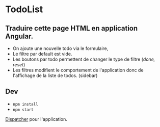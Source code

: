# TodoList

## Traduire cette page HTML en application Angular.
- On ajoute une nouvelle todo via le formulaire,
- Le filtre par default est vide.
- Les boutons par todo permettent de changer le type de filtre (*done, reset*)
- Les filtres modifient le comportement de l'application donc de l'affichage de la liste de todos. (sidebar)

## Dev

- `npm install`
- `npm start`

[Dispatcher](https://gist.github.com/dhoko/9ef1517c56401bbea6c5) pour l'application.
